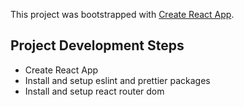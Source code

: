 This project was bootstrapped with [Create React App](https://github.com/facebookincubator/create-react-app).

## Project Development Steps

* Create React App
* Install and setup eslint and prettier packages
* Install and setup react router dom
